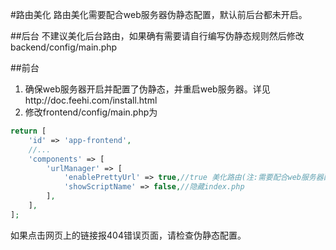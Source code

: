 #路由美化
路由美化需要配合web服务器伪静态配置，默认前后台都未开启。

##后台
不建议美化后台路由，如果确有需要请自行编写伪静态规则然后修改backend/config/main.php

##前台
1. 确保web服务器开启并配置了伪静态，并重启web服务器。详见http://doc.feehi.com/install.html
2. 修改frontend/config/main.php为
```php
return [
    'id' => 'app-frontend',
    //...
    'components' => [
        'urlManager' => [
            'enablePrettyUrl' => true,//true 美化路由(注:需要配合web服务器配置伪静态，false 不美化路由
            'showScriptName' => false,//隐藏index.php
        ],
    ],
];

```
如果点击网页上的链接报404错误页面，请检查伪静态配置。
